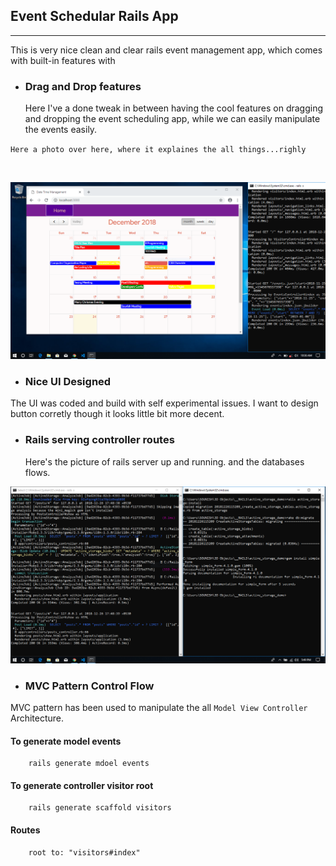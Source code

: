 ## Event Schedular Rails App
<hr>

This is very nice clean and clear rails event management app, which comes with built-in features with  
- ### Drag and Drop features
    Here I've a done tweak in between having the cool features on dragging and dropping the event scheduling app, while we can easily manipulate the events easily.

`Here a photo over here, where it explaines the all things...righly`

<br>

![Drag Racing](Capture.png)

- ### Nice UI Designed

The UI was coded and build with self experimental issues.
I want to design button corretly though it looks little bit more decent.

- ### Rails serving controller routes

    Here's the picture of rails server up and running.
    and the databases flows.

![Drag Racing](1.PNG)

- ### MVC Pattern Control Flow

MVC pattern has been used to manipulate the all 
``Model View Controller`` Architecture.

#### To generate model events
        rails generate mdoel events

#### To generate controller visitor root
        rails generate scaffold visitors

#### Routes
        root to: "visitors#index"